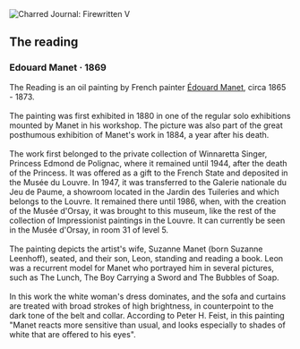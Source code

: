 <div class="artwork-of-the-day">
  <div class="container">
    <div class="img-wrapper">
      <img
        src="https://uploads0.wikiart.org/images/edouard-manet/the-reading-1869.jpg"
        alt="Charred Journal: Firewritten V" />
    </div>
    <div class="artwork-detail">
      <div class="artwork-origin"> 
        <h2 class="artwork-name">The reading</h2>
        <h3 class="artist">
          Edouard Manet
                    ·  1869
        </h3>
      </div>
      <p class="description">
        <span class="artwork-description-text ng-binding" ng-bind-html="viewModel.ArtworkOfTheDay.Description | unsafe">The Reading is an oil painting by French painter <a target="_blank" href="/en/edouard-manet">Édouard Manet</a>, circa 1865 - 1873.
<br>
<br>The painting was first exhibited in 1880 in one of the regular solo exhibitions mounted by Manet in his workshop. The picture was also part of the great posthumous exhibition of Manet's work in 1884, a year after his death.
<br>
<br>The work first belonged to the private collection of Winnaretta Singer, Princess Edmond de Polignac, where it remained until 1944, after the death of the Princess. It was offered as a gift to the French State and deposited in the Musée du Louvre. In 1947, it was transferred to the Galerie nationale du Jeu de Paume, a showroom located in the Jardin des Tuileries and which belongs to the Louvre. It remained there until 1986, when, with the creation of the Musée d'Orsay, it was brought to this museum, like the rest of the collection of Impressionist paintings in the Louvre. It can currently be seen in the Musée d'Orsay, in room 31 of level 5.
<br>
<br>The painting depicts the artist's wife, Suzanne Manet (born Suzanne Leenhoff), seated, and their son, Leon, standing and reading a book. Leon was a recurrent model for Manet who portrayed him in several pictures, such as The Lunch, The Boy Carrying a Sword and The Bubbles of Soap.
<br>
<br>In this work the white woman's dress dominates, and the sofa and curtains are treated with broad strokes of high brightness, in counterpoint to the dark tone of the belt and collar. According to Peter H. Feist, in this painting "Manet reacts more sensitive than usual, and looks especially to shades of white that are offered to his eyes".</span>
                        <div class="text-shadow-container" ng-show="showShadow" style=""></div>
      </p>
    </div>
  </div>

</div>
